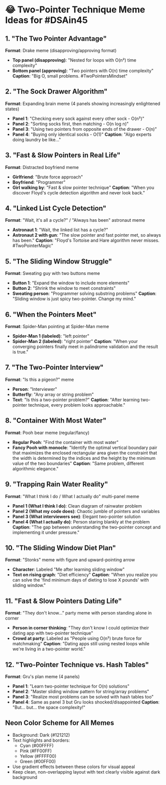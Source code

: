 # 😂 Two-Pointer Technique Meme Ideas for #DSAin45

## 1. "The Two Pointer Advantage"
**Format**: Drake meme (disapproving/approving format)
- **Top panel (disapproving)**: "Nested for loops with O(n²) time complexity"
- **Bottom panel (approving)**: "Two pointers with O(n) time complexity"
**Caption**: "Big O, small problems. #TwoPointersMindset"

## 2. "The Sock Drawer Algorithm"
**Format**: Expanding brain meme (4 panels showing increasingly enlightened states)
- **Panel 1**: "Checking every sock against every other sock - O(n²)"
- **Panel 2**: "Sorting socks first, then matching - O(n log n)"
- **Panel 3**: "Using two pointers from opposite ends of the drawer - O(n)"
- **Panel 4**: "Buying only identical socks - O(1)"
**Caption**: "Algo experts doing laundry be like..."

## 3. "Fast & Slow Pointers in Real Life"
**Format**: Distracted boyfriend meme
- **Girlfriend**: "Brute force approach"
- **Boyfriend**: "Programmer"
- **Girl walking by**: "Fast & slow pointer technique"
**Caption**: "When you discover Floyd's cycle detection algorithm and never look back."

## 4. "Linked List Cycle Detection"
**Format**: "Wait, it's all a cycle?" / "Always has been" astronaut meme
- **Astronaut 1**: "Wait, the linked list has a cycle?"
- **Astronaut 2 with gun**: "The slow pointer and fast pointer met, so always has been."
**Caption**: "Floyd's Tortoise and Hare algorithm never misses. #TwoPointerMagic"

## 5. "The Sliding Window Struggle"
**Format**: Sweating guy with two buttons meme
- **Button 1**: "Expand the window to include more elements"
- **Button 2**: "Shrink the window to meet constraints"
- **Sweating person**: "Programmer solving substring problems"
**Caption**: "Sliding window is just spicy two-pointer. Change my mind."

## 6. "When the Pointers Meet"
**Format**: Spider-Man pointing at Spider-Man meme
- **Spider-Man 1 (labeled)**: "left pointer"
- **Spider-Man 2 (labeled)**: "right pointer"
**Caption**: "When your converging pointers finally meet in palindrome validation and the result is true."

## 7. "The Two-Pointer Interview"
**Format**: "Is this a pigeon?" meme
- **Person**: "Interviewer"
- **Butterfly**: "Any array or string problem"
- **Text**: "Is this a two-pointer problem?"
**Caption**: "After learning two-pointer technique, every problem looks approachable."

## 8. "Container With Most Water"
**Format**: Pooh bear meme (regular/fancy)
- **Regular Pooh**: "Find the container with most water"
- **Fancy Pooh with monocle**: "Identify the optimal vertical boundary pair that maximizes the enclosed rectangular area given the constraint that the width is determined by the indices and the height by the minimum value of the two boundaries"
**Caption**: "Same problem, different algorithmic elegance."

## 9. "Trapping Rain Water Reality"
**Format**: "What I think I do / What I actually do" multi-panel meme
- **Panel 1 (What I think I do)**: Clean diagram of rainwater problem
- **Panel 2 (What my code does)**: Chaotic jumble of pointers and variables
- **Panel 3 (What interviewers see)**: Elegant two-pointer solution
- **Panel 4 (What I actually do)**: Person staring blankly at the problem
**Caption**: "The gap between understanding the two-pointer concept and implementing it under pressure."

## 10. "The Sliding Window Diet Plan"
**Format**: "Stonks" meme with figure and upward-pointing arrow
- **Character**: Labeled "Me after learning sliding window"
- **Text on rising graph**: "Diet efficiency"
**Caption**: "When you realize you can solve the 'find minimum days of dieting to lose X pounds' with sliding window."

## 11. "Fast & Slow Pointers Dating Life"
**Format**: "They don't know..." party meme with person standing alone in corner
- **Person in corner thinking**: "They don't know I could optimize their dating app with two-pointer technique"
- **Crowd at party**: Labeled as "People using O(n²) brute force for matchmaking"
**Caption**: "Dating apps still using nested loops while we're living in a two-pointer world."

## 12. "Two-Pointer Technique vs. Hash Tables"
**Format**: Gru's plan meme (4 panels)
- **Panel 1**: "Learn two-pointer technique for O(n) solutions"
- **Panel 2**: "Master sliding window pattern for string/array problems"
- **Panel 3**: "Realize most problems can be solved with hash tables too"
- **Panel 4**: Same as panel 3 but Gru looks shocked/disappointed
**Caption**: "But... but... the space complexity!"

## Neon Color Scheme for All Memes
- Background: Dark (#121212)
- Text highlights and borders: 
  - Cyan (#00FFFF)
  - Pink (#FF00FF)
  - Yellow (#FFFF00)
  - Green (#00FF00)
- Use gradient effects between these colors for visual appeal
- Keep clean, non-overlapping layout with text clearly visible against dark background
